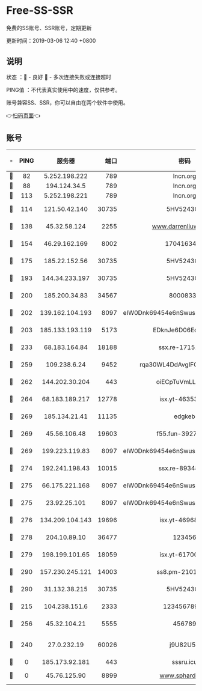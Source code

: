 # Free-SS-SSR

免费的SS账号、SSR账号，定期更新

更新时间：2019-03-06 12:40 +0800

## 说明

状态     ：🙂 - 良好 🙁 - 多次连接失败或连接超时

PING值   ：不代表真实使用中的速度，仅供参考。

账号兼容SS、SSR，你可以自由在两个软件中使用。

👉[扫码页面](https://liesauer.github.io/free-ss-ssr.github.io/)👈

## 账号

|-|PING|服务器|端口|密码|加密方式|区域|
|:----:|:----:|:-----:|-----:|:----:|:----:|:----:|
|🙂|82|5.252.198.222|789|lncn.org|rc4|JP|
|🙂|88|194.124.34.5|789|lncn.org|rc4|JP|
|🙂|113|5.252.198.221|789|lncn.org|rc4|JP|
|🙂|114|121.50.42.140|30735|5HV52430C|aes-256-cfb|JP|
|🙂|138|45.32.58.124|2255|www.darrenliuwei.com|aes-256-cfb|JP|
|🙂|154|46.29.162.169|8002|1704163453|aes-256-cfb|RU|
|🙂|175|185.22.152.56|30735|5HV52430C|aes-256-cfb|RU|
|🙂|193|144.34.233.197|30735|5HV52430C|aes-256-cfb|US|
|🙂|200|185.200.34.83|34567|80008331|aes-256-cfb|US|
|🙂|202|139.162.104.193|8097|eIW0Dnk69454e6nSwuspv9DmS201tQ0D|aes-256-cfb|JP|
|🙂|203|185.133.193.119|5173|EDknJe6D06EoWDaw|aes-256-cfb|US|
|🙂|233|68.183.164.84|18188|ssx.re-17151822|aes-256-cfb|US|
|🙂|259|109.238.6.24|9452|rqa30WL4DdAvgIFG6Fs3znzTa|aes-256-cfb|FR|
|🙂|262|144.202.30.204|443|oiECpTuVmLLxk4Ts|aes-256-cfb|US|
|🙂|264|68.183.189.217|12778|isx.yt-46353039|aes-256-cfb|SG|
|🙂|269|185.134.21.41|11135|edgkeb|aes-256-cfb|GB|
|🙂|269|45.56.106.48|19603|f55.fun-39271360|aes-256-cfb|US|
|🙂|269|199.223.119.83|8097|eIW0Dnk69454e6nSwuspv9DmS201tQ0D|aes-256-cfb|US|
|🙂|274|192.241.198.43|10015|ssx.re-89348250|aes-256-cfb|US|
|🙂|275|66.175.221.168|8097|eIW0Dnk69454e6nSwuspv9DmS201tQ0D|aes-256-cfb|US|
|🙂|275|23.92.25.101|8097|eIW0Dnk69454e6nSwuspv9DmS201tQ0D|aes-256-cfb|US|
|🙂|276|134.209.104.143|19696|isx.yt-46968452|aes-256-cfb|SG|
|🙂|278|204.10.89.10|36477|123456|aes-256-cfb|US|
|🙂|279|198.199.101.65|18059|isx.yt-61700807|aes-256-cfb|US|
|🙂|290|157.230.245.121|14003|ss8.pm-21010216|aes-256-cfb|SG|
|🙂|290|31.132.38.215|30735|5HV52430C|aes-256-cfb|US|
|🙂|215|104.238.151.6|2333|12345678900|aes-256-cfb|JP|
|🙂|256|45.32.104.21|5555|456789|aes-256-cfb|SG|
|🙁|240|27.0.232.19|60026|j9U82U53|xchacha20-ietf-poly1305|HK|
|🙁|0|185.173.92.181|443|sssru.icu|rc4-md5|RU|
|🙁|0|45.76.125.90|8899|www.sphard.com|aes-256-cfb|JP|
